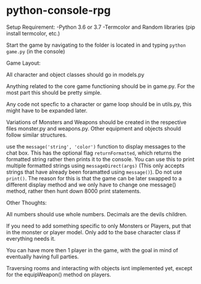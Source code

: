 # python-console-rpg

Setup Requirement:
-Python 3.6 or 3.7
-Termcolor and Random libraries (pip install termcolor, etc.)

Start the game by navigating to the folder is located in and typing `python game.py` (in the console)


Game Layout:

All character and object classes should go in models.py

Anything related to the core game functioning should be in game.py. For the most part this should be pretty simple.

Any code not specfic to a character or game loop should be in utils.py, this might have to be expanded later.

Variations of Monsters and Weapons should be created in the respective files monster.py and weapons.py. Other equipment and objects should follow similar structures.



use the `message('string', 'color')` function to display messages to the chat box. This has the optional flag `returnFormatted`, which returns the formatted string rather then prints it to the console. You can use this to print multiple formatted strings using `messageDirect(args)` (This only accepts strings that have already been foramatted using `message()`). Do not use `print()`. The reason for this is that the game can be later swapped to a different display method and we only have to change one message() method, rather then hunt down 8000 print statements.

Other Thoughts:

All numbers should use whole numbers. Decimals are the devils children.

If you need to add something specific to only Monsters or Players, put that in the monster or player model. Only add to the base character class if everything needs it.

You can have more then 1 player in the game, with the goal in mind of eventually having full parties.

Traversing rooms and interacting with objects isnt implemented yet, except for the equipWeapon() method on players.